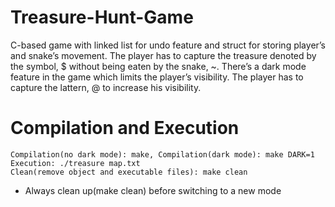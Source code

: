 # Treasure-Hunt-Game
C-based game with linked list for undo feature and struct for storing player’s and snake’s movement. The player has to capture the treasure denoted by the symbol, $ without being eaten by the snake, ~. There’s a dark mode feature in the game which limits the player’s visibility. The player has to capture the lattern, @ to increase his visibility. 

# Compilation and Execution
```
Compilation(no dark mode): make, Compilation(dark mode): make DARK=1
Execution: ./treasure map.txt
Clean(remove object and executable files): make clean
```
- Always clean up(make clean) before switching to a new mode
